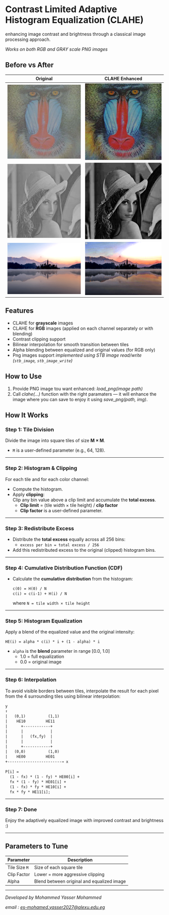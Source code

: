 # Contrast Limited Adaptive Histogram Equalization (CLAHE)
enhancing image contrast and brightness through a classical image processing approach.

*Works on both RGB and GRAY scale PNG images*

## Before vs After

| Original | CLAHE Enhanced |
|----------|----------------|
| ![original](result/monkey.png) | ![enhanced](result/monkey_out.png) |
| ![original](result/girl.png) | ![enhanced](result/girl_out.png) |
| ![original](result/lake.png) | ![enhanced](result/lake_out.png) |

## Features

- CLAHE for **grayscale** images  
- CLAHE for **RGB** images (applied on each channel separately or with blending)  
- Contrast clipping support  
- Bilinear interpolation for smooth transition between tiles  
- Alpha blending between equalized and original values (for RGB only)  
- Png images support *implemented using STB image read/write (`stb_image`, `stb_image_write`)*

## How to Use

1. Provide PNG image tou want enhanced: *load_png(image path)*
2. Call *clahe(...)* function with the right paramaters — it will enhance the image where you can save to enjoy it using *save_png(path, img)*.


## How It Works

### Step 1: Tile Division
Divide the image into square tiles of size **M × M**.  
- `M` is a user-defined parameter (e.g., 64, 128).

---

### Step 2: Histogram & Clipping
For each tile and for each color channel:
- Compute the histogram.
- Apply **clipping**:  
  Clip any bin value above a clip limit and accumulate the **total excess**.  
  - **Clip limit** = (tile width × tile height) / **clip factor**
  - **Clip factor** is a user-defined parameter.

---

### Step 3: Redistribute Excess
- Distribute the **total excess** equally across all 256 bins:
  - `excess per bin = total excess / 256`
- Add this redistributed excess to the original (clipped) histogram bins.

---

### Step 4: Cumulative Distribution Function (CDF)
- Calculate the **cumulative distribution** from the histogram:
  ```
  c(0) = H(0) / N  
  c(i) = c(i-1) + H(i) / N
  ```
  where `N = tile width × tile height`

---

### Step 5: Histogram Equalization
Apply a blend of the equalized value and the original intensity:
  ```
  HE(i) = alpha * c(i) * i + (1 - alpha) * i
  ```
- `alpha` is the **blend** parameter in range [0.0, 1.0]  
  - 1.0 = full equalization  
  - 0.0 = original image

---

### Step 6: Interpolation
To avoid visible borders between tiles, interpolate the result for each pixel from the 4 surrounding tiles using bilinear interpolation:

```
y
↑
|   (0,1)          (1,1)
|    HE10         HE11
|      +------------+
|      |            |
|      |   (fx,fy)  |
|      |            |
|      +------------+
|   (0,0)          (1,0)
|    HE00         HE01
+------------------------→ x

P[i] =
  (1 - fx) * (1 - fy) * HE00[i] +
  fx * (1 - fy) * HE01[i] +
  (1 - fx) * fy * HE10[i] +
  fx * fy * HE11[i];
```

---

### Step 7: Done
Enjoy the adaptively equalized image with improved contrast and brightness :)

---

## Parameters to Tune

| Parameter     | Description                                 |
|---------------|---------------------------------------------|
| Tile Size `M` | Size of each square tile                    |
| Clip Factor   | Lower = more aggressive clipping            |
| Alpha         | Blend between original and equalized image |

---

*Developed by Mohammed Yasser Mohammed* 

*email : es-mohamed.yasser2027@alexu.edu.eg* 

